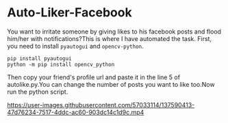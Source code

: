 # Auto-Liker-Facebook
You want to irritate someone by giving likes to his facebook posts and flood him/her with notifications?This is where I have automated the task.
First, you need to install `pyautogui` and `opencv-python`.
```
pip install pyautogui
python -m pip install opencv_python
```
Then copy your friend's profile url and paste it in the line 5 of autolike.py.You can change the number of posts you want to like too.Now run the python script.


https://user-images.githubusercontent.com/57033114/137590413-47d76234-7517-4ddc-ac60-903dc14c1d9c.mp4


